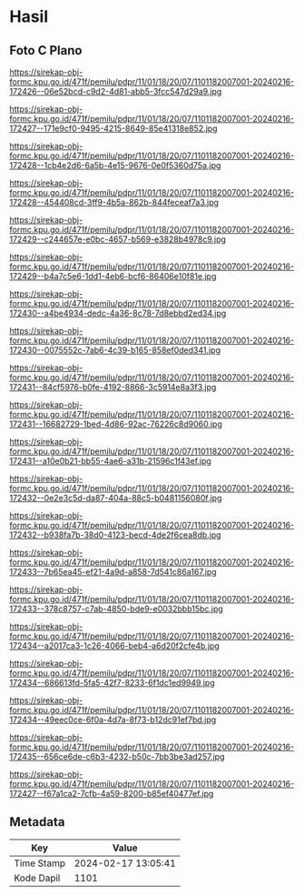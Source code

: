 # Hasil

## Foto C Plano

https://sirekap-obj-formc.kpu.go.id/471f/pemilu/pdpr/11/01/18/20/07/1101182007001-20240216-172426--06e52bcd-c9d2-4d81-abb5-3fcc547d29a9.jpg

https://sirekap-obj-formc.kpu.go.id/471f/pemilu/pdpr/11/01/18/20/07/1101182007001-20240216-172427--171e9cf0-9495-4215-8649-85e41318e852.jpg

https://sirekap-obj-formc.kpu.go.id/471f/pemilu/pdpr/11/01/18/20/07/1101182007001-20240216-172428--1cb4e2d6-6a5b-4e15-9676-0e0f5360d75a.jpg

https://sirekap-obj-formc.kpu.go.id/471f/pemilu/pdpr/11/01/18/20/07/1101182007001-20240216-172428--454408cd-3ff9-4b5a-862b-844feceaf7a3.jpg

https://sirekap-obj-formc.kpu.go.id/471f/pemilu/pdpr/11/01/18/20/07/1101182007001-20240216-172429--c244657e-e0bc-4657-b569-e3828b4978c9.jpg

https://sirekap-obj-formc.kpu.go.id/471f/pemilu/pdpr/11/01/18/20/07/1101182007001-20240216-172429--b4a7c5e6-1dd1-4eb6-bcf6-86406e10f81e.jpg

https://sirekap-obj-formc.kpu.go.id/471f/pemilu/pdpr/11/01/18/20/07/1101182007001-20240216-172430--a4be4934-dedc-4a36-8c78-7d8ebbd2ed34.jpg

https://sirekap-obj-formc.kpu.go.id/471f/pemilu/pdpr/11/01/18/20/07/1101182007001-20240216-172430--0075552c-7ab6-4c39-b165-858ef0ded341.jpg

https://sirekap-obj-formc.kpu.go.id/471f/pemilu/pdpr/11/01/18/20/07/1101182007001-20240216-172431--84cf5976-b0fe-4192-8866-3c5914e8a3f3.jpg

https://sirekap-obj-formc.kpu.go.id/471f/pemilu/pdpr/11/01/18/20/07/1101182007001-20240216-172431--16682729-1bed-4d86-92ac-76226c8d9060.jpg

https://sirekap-obj-formc.kpu.go.id/471f/pemilu/pdpr/11/01/18/20/07/1101182007001-20240216-172431--a10e0b21-bb55-4ae6-a31b-21596c1f43ef.jpg

https://sirekap-obj-formc.kpu.go.id/471f/pemilu/pdpr/11/01/18/20/07/1101182007001-20240216-172432--0e2e3c5d-da87-404a-88c5-b0481156080f.jpg

https://sirekap-obj-formc.kpu.go.id/471f/pemilu/pdpr/11/01/18/20/07/1101182007001-20240216-172432--b938fa7b-38d0-4123-becd-4de2f6cea8db.jpg

https://sirekap-obj-formc.kpu.go.id/471f/pemilu/pdpr/11/01/18/20/07/1101182007001-20240216-172433--7b65ea45-ef21-4a9d-a858-7d541c86a167.jpg

https://sirekap-obj-formc.kpu.go.id/471f/pemilu/pdpr/11/01/18/20/07/1101182007001-20240216-172433--378c8757-c7ab-4850-bde9-e0032bbb15bc.jpg

https://sirekap-obj-formc.kpu.go.id/471f/pemilu/pdpr/11/01/18/20/07/1101182007001-20240216-172434--a2017ca3-1c26-4066-beb4-a6d20f2cfe4b.jpg

https://sirekap-obj-formc.kpu.go.id/471f/pemilu/pdpr/11/01/18/20/07/1101182007001-20240216-172434--686613fd-5fa5-42f7-8233-6f1dc1ed9949.jpg

https://sirekap-obj-formc.kpu.go.id/471f/pemilu/pdpr/11/01/18/20/07/1101182007001-20240216-172434--49eec0ce-6f0a-4d7a-8f73-b12dc91ef7bd.jpg

https://sirekap-obj-formc.kpu.go.id/471f/pemilu/pdpr/11/01/18/20/07/1101182007001-20240216-172435--656ce6de-c6b3-4232-b50c-7bb3be3ad257.jpg

https://sirekap-obj-formc.kpu.go.id/471f/pemilu/pdpr/11/01/18/20/07/1101182007001-20240216-172427--f67a1ca2-7cfb-4a59-8200-b85ef40477ef.jpg


## Metadata

| Key        | Value               |
| ---------- | ------------------- |
| Time Stamp | 2024-02-17 13:05:41 |
| Kode Dapil | 1101                |



